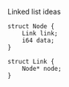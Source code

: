 Linked list ideas

```
struct Node {
    Link link; 
    i64 data;
}

struct Link {
    Node* node;
}

```